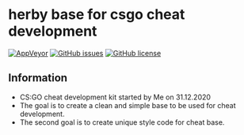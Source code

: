 # herby base for csgo cheat development

[![AppVeyor](https://img.shields.io/appveyor/build/ZeroXKiritsu/herby)](https://ci.appveyor.com/project/ZeroXKiritsu/herby)
[![GitHub issues](https://img.shields.io/github/issues/ZeroXKiritsu/herby)](https://github.com/ZeroXKiritsu/herby/issues)
[![GitHub license](https://img.shields.io/github/license/ZeroXKiritsu/herby)](https://github.com/ZeroXKiritsu/herby/blob/main/LICENSE)

## Information
- CS:GO cheat development kit started by Me on 31.12.2020 
- The goal is to create a clean and simple base to be used for cheat development.
- The second goal is to create unique style code for cheat base.

